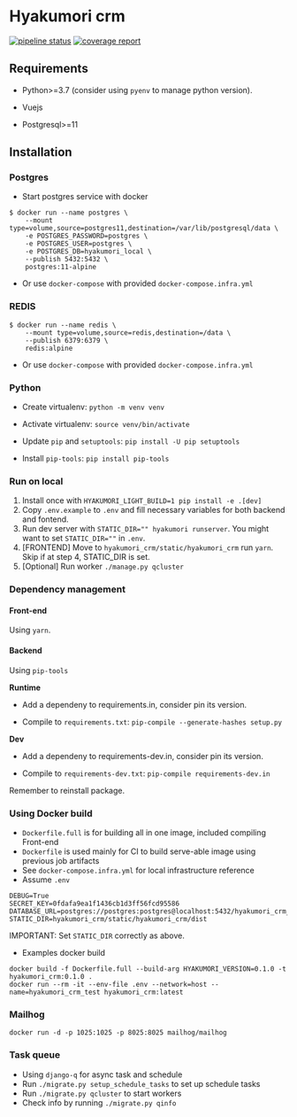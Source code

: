 # Hyakumori crm

[![pipeline status](https://gitlab.com/datafluct/hyakumori_crm/badges/develop/pipeline.svg)](https://gitlab.com/datafluct/hyakumori_crm/-/commits/develop)
[![coverage report](https://gitlab.com/datafluct/hyakumori_crm/badges/develop/coverage.svg)](https://gitlab.com/datafluct/hyakumori_crm/-/commits/develop)

## Requirements

- Python>=3.7 (consider using `pyenv` to manage python version).

- Vuejs

- Postgresql>=11

## Installation

### Postgres

- Start postgres service with docker

```
$ docker run --name postgres \
    --mount type=volume,source=postgres11,destination=/var/lib/postgresql/data \
    -e POSTGRES_PASSWORD=postgres \
    -e POSTGRES_USER=postgres \
    -e POSTGRES_DB=hyakumori_local \
    --publish 5432:5432 \
    postgres:11-alpine
```

- Or use `docker-compose` with provided `docker-compose.infra.yml`

### REDIS

```
$ docker run --name redis \
    --mount type=volume,source=redis,destination=/data \
    --publish 6379:6379 \
    redis:alpine
```

- Or use `docker-compose` with provided `docker-compose.infra.yml`

### Python

- Create virtualenv: `python -m venv venv`

- Activate virtualenv: `source venv/bin/activate`

- Update `pip` and `setuptools`: `pip install -U pip setuptools`

- Install `pip-tools`: `pip install pip-tools`

### Run on local

1. Install once with `HYAKUMORI_LIGHT_BUILD=1 pip install -e .[dev]`
2. Copy `.env.example` to `.env` and fill necessary variables for both backend and fontend.
3. Run dev server with `STATIC_DIR="" hyakumori runserver`. You might want to set `STATIC_DIR=""` in `.env`.
4. [FRONTEND] Move to `hyakumori_crm/static/hyakumori_crm` run `yarn`. Skip if at step 4, STATIC_DIR is set.
5. [Optional] Run worker `./manage.py qcluster`

### Dependency management

#### Front-end

Using `yarn`.

#### Backend

Using `pip-tools`

**Runtime**

- Add a dependeny to requirements.in, consider pin its version.

- Compile to `requirements.txt`: `pip-compile --generate-hashes setup.py`

**Dev**

- Add a dependeny to requirements-dev.in, consider pin its version.

- Compile to `requirements-dev.txt`: `pip-compile requirements-dev.in`

Remember to reinstall package.

### Using Docker build

- `Dockerfile.full` is for building all in one image, included compiling Front-end
- `Dockerfile` is used mainly for CI to build serve-able image using previous job artifacts
- See `docker-compose.infra.yml` for local infrastructure reference
- Assume `.env`

```
DEBUG=True
SECRET_KEY=0fdafa9ea1f1436cb1d3ff56fcd95586
DATABASE_URL=postgres://postgres:postgres@localhost:5432/hyakumori_crm_local
STATIC_DIR=hyakumori_crm/static/hyakumori_crm/dist
```

IMPORTANT: Set `STATIC_DIR` correctly as above.

- Examples docker build

```
docker build -f Dockerfile.full --build-arg HYAKUMORI_VERSION=0.1.0 -t hyakumori_crm:0.1.0 .
docker run --rm -it --env-file .env --network=host --name=hyakumori_crm_test hyakumori_crm:latest
```

### Mailhog

```
docker run -d -p 1025:1025 -p 8025:8025 mailhog/mailhog
```

### Task queue
- Using `django-q` for async task and schedule
- Run `./migrate.py setup_schedule_tasks` to set up schedule tasks
- Run `./migrate.py qcluster` to start workers
- Check info by running `./migrate.py qinfo`

